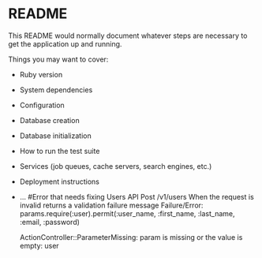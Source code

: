 # README

This README would normally document whatever steps are necessary to get the
application up and running.

Things you may want to cover:

* Ruby version

* System dependencies

* Configuration

* Database creation

* Database initialization

* How to run the test suite

* Services (job queues, cache servers, search engines, etc.)

* Deployment instructions

* ...
#Error that needs fixing
 Users API Post /v1/users When the request is invalid returns a validation failure message
     Failure/Error: params.require(:user).permit(:user_name, :first_name, :last_name, :email, :password)
     
     ActionController::ParameterMissing:
       param is missing or the value is empty: user
